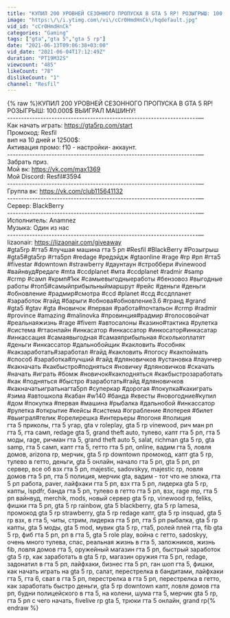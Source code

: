 ```yaml
---
title: "КУПИЛ 200 УРОВНЕЙ СЕЗОННОГО ПРОПУСКА В GTA 5 RP! РОЗЫГРЫШ: 100.000$ ВЫИГРАЛ МАШИНУ!"
image: "https:\/\/i.ytimg.com\/vi\/cCr0HmdHnCk\/hqdefault.jpg"
vid_id: "cCr0HmdHnCk"
categories: "Gaming"
tags: ["gta","gta 5","gta 5 rp"]
date: "2021-06-13T09:06:38+03:00"
vid_date: "2021-06-04T17:12:49Z"
duration: "PT19M32S"
viewcount: "485"
likeCount: "78"
dislikeCount: "1"
channel: "Resfil"
---
```

{% raw %}КУПИЛ 200 УРОВНЕЙ СЕЗОННОГО ПРОПУСКА В GTA 5 RP! РОЗЫГРЫШ: 100.000$ ВЫИГРАЛ МАШИНУ! <br />---------------------------------------------------------------------—<br />Как начать играть: <a rel="nofollow" target="blank" href="https://gta5rp.com/start​​​​​">https://gta5rp.com/start​​​​​</a><br />Промокод: Resfil<br />вип на 10 дней и 12500$:<br />Активация промо: f10 - настройки- аккаунт.<br />---------------------------------------------------------------------—<br />Забрать приз.<br />Мой вк: <a rel="nofollow" target="blank" href="https://vk.com/max1369​​​">https://vk.com/max1369​​​</a><br />Мой Discord: Resfil#3594​​​<br />---------------------------------------------------------------------—<br />Группа вк: <a rel="nofollow" target="blank" href="https://vk.com/club115641132​​​​​">https://vk.com/club115641132​​​​​</a><br />---------------------------------------------------------------------—<br />Сервер: BlackBerry<br />---------------------------------------------------------------------—<br />Исполнитель: Anamnez<br />Музыка: Один из нас<br />---------------------------------------------------------------------—<br />lizaonair:  <a rel="nofollow" target="blank" href="https://lizaonair.com/giveaway​">https://lizaonair.com/giveaway​</a><br />#gta5rp #гта5 #лучшая машина гта 5 рп #Resfil #BlackBerry #Розыгрыш<br />#gta5​​​​​ #gta5rp​​​​​ #гта5рп​​​​​ #redage​​​​​ #редэйдж​​​​​ #gtaonline​​​​​ #rage​​​​​ #rp​​​​​ #рп​​​​​ #гта5​​​​​ #fivestar​​​​​ #downtown​​​​​ #strawberry​​​​​ #даунтаун​​​​​ #строббери​​​​​ #vinewood​​​​​ #вайнвуд​​​​​ #редаге​​​​​ #mta​​​​​ #ccdplanet​​​​​ #мта​​​​​ #ccdplanet​​​​​ #radmir​​​​​ #samp​​​​​ #crmp​​​​​ #самп​​​​​ #крмп​​​​​ #1кк​​​​​ #самыевыгодныеработы​​​​​ #бензовоз​​​​​ #выгодные​​​​​ работы #топ5​​​​​ #самыйприбыльныймаршрут​​​​​ #рейс​​​​​ #деньги​​​​​ #деньги​​​​​ #обновление​​​​​ #радмир​​​​​ #смотра​​​​​ #ccd​​​​​ #planet​​​​​ #ссд​​​​​ #ссдпланет​​​​​  #заработок​​​​​ #гайд​​​​​ #барыги​​​​​ #обнова​​​​​ #обновление3​​​​​.6 #гранд​​​​​ #grand​​​​​ #gta5​​​​​ #gtav​​​​​ #gta​​​​​ #новичок​​​​​ #первая​​​​​ #работа​​​​​ #почтальон​​​​​ #crmp​​​​​ #radmir​​​​​ #province​​​​​ #amazing​​​​​ #malinovka​​​​​ #провинция​​​​​ #радмир​​​​​ #голосовойчат​​​​​ #реальнаяжизнь​​​​​ #rage​​​​​ #fivem​​​​​ #автосалоны​​​​​ #казино​​​​​ #тактика​​​​​ #рулетка​​​​​ #система​​​​​ #гтаонлайн​​​​​ #инкасатор​​​​​ #инкассатор​​​​​ #инкосатор​​​​​ #инкасатар​​​​​ #инкассация​​​​​ #самаявыгодная​​​​​ #самаяприбыльная​​​​​ #сколькоплатят​​​​​ #деньги​​​​​ #инкассатор​​​​​ #дальнобойщик​​​​​ #какловить​​​​​ #особняк​​​​​ #какзаработать​​​​​ #заработал​​​​​ #гайд​​​​​ #какловить​​​​​ #погосу​​​​​ #какпоймать​​​​​ #способ​​​​​ #заработка​​​​​ #лучший​​​​​ #гайд​​​​​ #дляновичков​​​​​ #установка​​​​​ #лаунчер​​​​​ #какначать​​​​​ #какбыстро​​​​​ #подняться​​​​​ #новичку​​​​​ #дляновичков​​​​​ #скачать​​​​​ #начать​​​​​ #играть​​​​​ #бомж​​​​​ #новичок​​​​​ #какподняться​​​​​ #какбыстрозаработать​​​​​ #как​​​​​ #подняться​​​​​ #быстро​​​​​ #заработать​​​​​ #гайд​​​​​ #дляновичков​​​​​ #какначатьигратьнагта5рп​​​​​ #суперкар​​​​​ #дорогая​​​​​ #покупка​​​​​ #какиграть​​​​​ #зима​​​​​ #автошкола​​​​​ #кабан​​​​​ #w140​​​​​ #банда​​​​​ #квесты​​​​​ #новогодние​​​​​ #купил​​​​​ #дом​​​​​ #покупка​​​​​ #первая​​​​​ #машина​​​​​ #рыбалка​​​​​ #дальнобой​​​​​ #инкассатор​​​​​ #рулетка​​​​​ #открытие​​​​​ #кейсы​​​​​ #система​​​​​ #ограбление​​​​​ #лотерея​​​​​ #билет​​​​​ #выиграл​​​​​ #гелик​​​​​ #орелирешка​​​​​ #интерьеры​​​​​ #погоня​​​​​ #полиция​​​​​ <br />гта 5 приколы,  гта 5 угар, gta v roleplay, gta 5 rp vinewood, рич ман рп гта 5, гта самп, redage gta 5, grand theft auto, тулево, капт гта 5 рп, гта 5 моды, rage, ричман гта 5, grand theft auto 5, salat, richman gta 5 rp, gta samp, гта 5 самп, капт гта 5, гетто гта 5 рп, online, вадим гта 5, ловля домов, arizona rp, мерчик, gta 5 rp downtown промокод, капт gta 5 rp, тулево в гетто, деньги, gta 5 онлайн, начало гта 5 рп, gta 5 рп, рп сервер, все об взх гта 5 рп, majestic, sadovskyy, majestic rp, ловля домов гта 5 рп, гта 5 полиция, мерчик gta, вадим - тот что не злюка, гта 5 рп работа, paver, лайфхаки гта 5 рп, взх гта 5 рп, лидерка gta 5 rp, капты, lspdfr, банда гта 5 рп, тулево в гетто гта 5 рп, взх, rage mp, гта 5 рп вайнвуд, merchik, mods, новый сервер gta 5 rp, vinewood rp, feliks, фишки гта 5 рп, gta 5 rp rainbow, gta 5 blackberry, gta 5 rp lamesa, промокод gta 5 rp strawberry, gta 5 rp redage капт, gta 5 rp insquad, gta 5 rp взх, в гта 5, читы, стрим, лидерка гта 5 рп, гта 5 рп рыбалка, gta 5 rp капты, gta 5 моды, gta 5 mod, мувик gta 5 rp, гта5, ролей плей гта, fib gta 5 rp, фиб гта 5 рп, рп в гта 5, gta 5 role play, война с гетто, sadoskyy, очень много тулева, спас, реальная жизнь в гта 5, заложников, жизнь fib, ловля домов гта 5, оружейный магазин гта 5 рп, быстрый заработок gta 5 rp, как заработать в gta 5 rp, магазин оружия гта 5 рп, redage, задонатил в гта 5 рп, лайфхаки, бизнес гта 5 рп, ган шоп гта 5, фишки, как начать играть на gta 5 rp, салат, перестрелка в бандитами, лайфхаки гта 5, гта 6, сват в гта 5 рп, перестрелка в гта 5 рп, перестрелка в гетто, как заработать быстро деньги, gta 5 rp downtown капт, ловля домов гта рп, будни полицейского в гта 5, на колени, шума гта 5, мерчик gta 5 rp, гта 5 рп с чего начать, fivelive rp gta 5, трюки гта 5 онлайн, grand rp{% endraw %}
